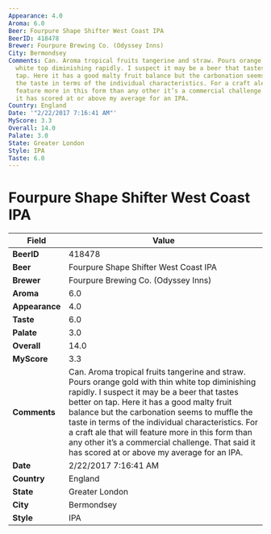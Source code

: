 ```yaml
---
Appearance: 4.0
Aroma: 6.0
Beer: Fourpure Shape Shifter West Coast IPA
BeerID: 418478
Brewer: Fourpure Brewing Co. (Odyssey Inns)
City: Bermondsey
Comments: Can. Aroma tropical fruits tangerine and straw. Pours orange gold with thin
  white top diminishing rapidly. I suspect it may be a beer that tastes better on
  tap. Here it has a good malty fruit balance but the carbonation seems to muffle
  the taste in terms of the individual characteristics. For a craft ale that will
  feature more in this form than any other it’s a commercial challenge. That said
  it has scored at or above my average for an IPA.
Country: England
Date: '"2/22/2017 7:16:41 AM"'
MyScore: 3.3
Overall: 14.0
Palate: 3.0
State: Greater London
Style: IPA
Taste: 6.0
---
```


# Fourpure Shape Shifter West Coast IPA

| Field         | Value |
|---------------|-------|
| **BeerID** | 418478 |
| **Beer** | Fourpure Shape Shifter West Coast IPA |
| **Brewer** | Fourpure Brewing Co. (Odyssey Inns) |
| **Aroma** | 6.0 |
| **Appearance** | 4.0 |
| **Taste** | 6.0 |
| **Palate** | 3.0 |
| **Overall** | 14.0 |
| **MyScore** | 3.3 |
| **Comments** | Can. Aroma tropical fruits tangerine and straw. Pours orange gold with thin white top diminishing rapidly. I suspect it may be a beer that tastes better on tap. Here it has a good malty fruit balance but the carbonation seems to muffle the taste in terms of the individual characteristics. For a craft ale that will feature more in this form than any other it’s a commercial challenge. That said it has scored at or above my average for an IPA. |
| **Date** | 2/22/2017 7:16:41 AM |
| **Country** | England |
| **State** | Greater London |
| **City** | Bermondsey |
| **Style** | IPA |
